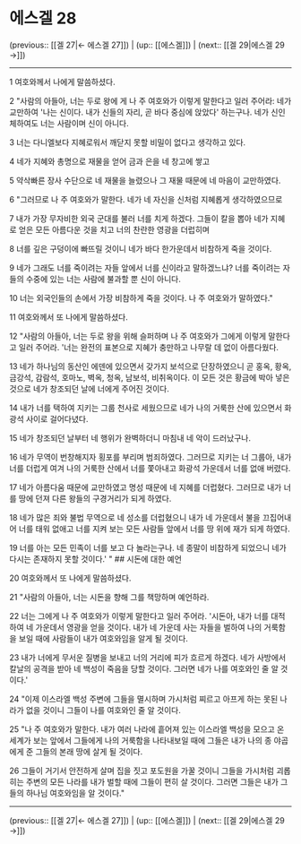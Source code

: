 # 에스겔 28

(previous:: [[겔 27|← 에스겔 27]]) | (up:: [[에스겔]]) | (next:: [[겔 29|에스겔 29 →]])

***




1 
여호와께서 나에게 말씀하셨다. 



2 
"사람의 아들아, 너는 두로 왕에 게 나 주 여호와가 이렇게 말한다고 일러 주어라: 네가 교만하여 '나는 신이다. 내가 신들의 자리, 곧 바다 중심에 앉았다' 하는구나. 네가 신인 체하여도 너는 사람이며 신이 아니다. 



3 
너는 다니엘보다 지혜로워서 깨닫지 못할 비밀이 없다고 생각하고 있다. 



4 
네가 지혜와 총명으로 재물을 얻어 금과 은을 네 창고에 쌓고 



5 
약삭빠른 장사 수단으로 네 재물을 늘렸으나 그 재물 때문에 네 마음이 교만하였다. 



6 
"그러므로 나 주 여호와가 말한다. 네가 네 자신을 신처럼 지혜롭게 생각하였으므로 



7 
내가 가장 무자비한 외국 군대를 불러 너를 치게 하겠다. 그들이 칼을 뽑아 네가 지혜로 얻은 모든 아름다운 것을 치고 너의 찬란한 영광을 더럽히며 



8 
너를 깊은 구덩이에 빠뜨릴 것이니 네가 바다 한가운데서 비참하게 죽을 것이다. 



9 
네가 그래도 너를 죽이려는 자들 앞에서 너를 신이라고 말하겠느냐? 너를 죽이려는 자들의 수중에 있는 너는 사람에 불과할 뿐 신이 아니다. 



10 
너는 외국인들의 손에서 가장 비참하게 죽을 것이다. 나 주 여호와가 말하였다." 



11 
여호와께서 또 나에게 말씀하셨다. 



12 
"사람의 아들아, 너는 두로 왕을 위해 슬퍼하며 나 주 여호와가 그에게 이렇게 말한다고 일러 주어라. '너는 완전의 표본으로 지혜가 충만하고 나무랄 데 없이 아름다웠다. 



13 
네가 하나님의 동산인 에덴에 있으면서 갖가지 보석으로 단장하였으니 곧 홍옥, 황옥, 금강석, 감람석, 호마노, 벽옥, 청옥, 남보석, 비취옥이다. 이 모든 것은 황금에 박아 넣은 것으로 네가 창조되던 날에 너에게 주어진 것이다. 



14 
내가 너를 택하여 지키는 그룹 천사로 세웠으므로 네가 나의 거룩한 산에 있으면서 화광석 사이로 걸어다녔다. 



15 
네가 창조되던 날부터 네 행위가 완벽하더니 마침내 네 악이 드러났구나. 



16 
네가 무역이 번창해지자 횡포를 부리며 범죄하였다. 그러므로 지키는 너 그룹아, 내가 너를 더럽게 여겨 나의 거룩한 산에서 너를 쫓아내고 화광석 가운데서 너를 없애 버렸다. 



17 
네가 아름다움 때문에 교만하였고 명성 때문에 네 지혜를 더럽혔다. 그러므로 내가 너를 땅에 던져 다른 왕들의 구경거리가 되게 하였다. 



18 
네가 많은 죄와 불법 무역으로 네 성소를 더럽혔으니 내가 네 가운데서 불을 끄집어내어 너를 태워 없애고 너를 지켜 보는 모든 사람들 앞에서 너를 땅 위에 재가 되게 하였다. 



19 
너를 아는 모든 민족이 너를 보고 다 놀라는구나. 네 종말이 비참하게 되었으니 네가 다시는 존재하지 못할 것이다.' " ## 시돈에 대한 예언 



20 
여호와께서 또 나에게 말씀하셨다. 



21 
"사람의 아들아, 너는 시돈을 향해 그를 책망하며 예언하라. 



22 
너는 그에게 나 주 여호와가 이렇게 말한다고 일러 주어라. '시돈아, 내가 너를 대적하여 네 가운데서 영광을 얻을 것이다. 내가 네 가운데 사는 자들을 벌하여 나의 거룩함을 보일 때에 사람들이 내가 여호와임을 알게 될 것이다. 



23 
내가 너에게 무서운 질병을 보내고 너의 거리에 피가 흐르게 하겠다. 네가 사방에서 칼날의 공격을 받아 네 백성이 죽음을 당할 것이다. 그러면 네가 나를 여호와인 줄 알 것이다.' 



24 
"이제 이스라엘 백성 주변에 그들을 멸시하며 가시처럼 찌르고 아프게 하는 못된 나라가 없을 것이니 그들이 나를 여호와인 줄 알 것이다. 



25 
"나 주 여호와가 말한다. 내가 여러 나라에 흩어져 있는 이스라엘 백성을 모으고 온 세계가 보는 앞에서 그들에게 나의 거룩함을 나타내보일 때에 그들은 내가 나의 종 야곱에게 준 그들의 본래 땅에 살게 될 것이다. 



26 
그들이 거기서 안전하게 살며 집을 짓고 포도원을 가꿀 것이니 그들을 가시처럼 괴롭히는 주변의 모든 나라를 내가 벌할 때에 그들이 편히 살 것이다. 그러면 그들은 내가 그들의 하나님 여호와임을 알 것이다."

***

(previous:: [[겔 27|← 에스겔 27]]) | (up:: [[에스겔]]) | (next:: [[겔 29|에스겔 29 →]])

